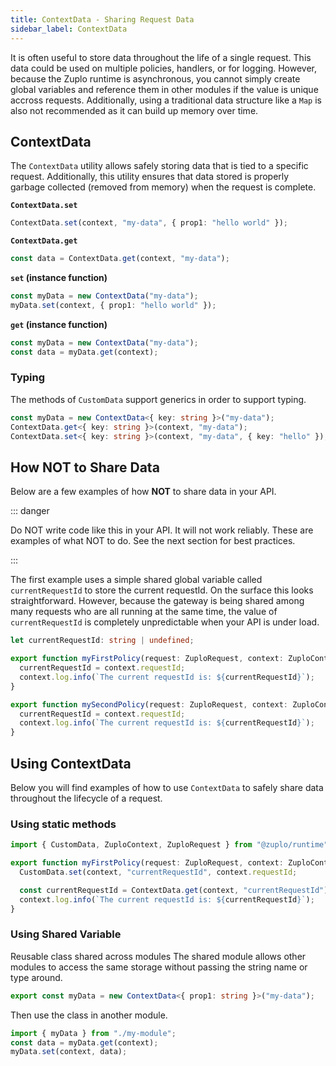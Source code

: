 ```yaml
---
title: ContextData - Sharing Request Data
sidebar_label: ContextData
---
```


It is often useful to store data throughout the life of a single request. This
data could be used on multiple policies, handlers, or for logging. However,
because the Zuplo runtime is asynchronous, you cannot simply create global
variables and reference them in other modules if the value is unique accross
requests. Additionally, using a traditional data structure like a `Map` is also
not recommended as it can build up memory over time.

## ContextData

The `ContextData` utility allows safely storing data that is tied to a specific
request. Additionally, this utility ensures that data stored is properly garbage
collected (removed from memory) when the request is complete.

**`ContextData.set`**

```ts
ContextData.set(context, "my-data", { prop1: "hello world" });
```

**`ContextData.get`**

```ts
const data = ContextData.get(context, "my-data");
```

**`set` (instance function)**

```ts
const myData = new ContextData("my-data");
myData.set(context, { prop1: "hello world" });
```

**`get` (instance function)**

```ts
const myData = new ContextData("my-data");
const data = myData.get(context);
```

### Typing

The methods of `CustomData` support generics in order to support typing.

```ts
const myData = new ContextData<{ key: string }>("my-data");
ContextData.get<{ key: string }>(context, "my-data");
ContextData.set<{ key: string }>(context, "my-data", { key: "hello" });
```

## How NOT to Share Data

Below are a few examples of how **NOT** to share data in your API.

::: danger

Do NOT write code like this in your API. It will not work reliably. These are
examples of what NOT to do. See the next section for best practices.

:::

The first example uses a simple shared global variable called `currentRequestId`
to store the current requestId. On the surface this looks straightforward.
However, because the gateway is being shared among many requests who are all
running at the same time, the value of `currentRequestId` is completely
unpredictable when your API is under load.

```ts title="/modules/policies.ts"
let currentRequestId: string | undefined;

export function myFirstPolicy(request: ZuploRequest, context: ZuploContext) {
  currentRequestId = context.requestId;
  context.log.info(`The current requestId is: ${currentRequestId}`);
}

export function mySecondPolicy(request: ZuploRequest, context: ZuploContext) {
  currentRequestId = context.requestId;
  context.log.info(`The current requestId is: ${currentRequestId}`);
}
```

## Using ContextData

Below you will find examples of how to use `ContextData` to safely share data
throughout the lifecycle of a request.

### Using static methods

```ts
import { CustomData, ZuploContext, ZuploRequest } from "@zuplo/runtime";

export function myFirstPolicy(request: ZuploRequest, context: ZuploContext) {
  CustomData.set(context, "currentRequestId", context.requestId;

  const currentRequestId = ContextData.get(context, "currentRequestId");
  context.log.info(`The current requestId is: ${currentRequestId}`);
}
```

### Using Shared Variable

Reusable class shared across modules The shared module allows other modules to
access the same storage without passing the string name or type around.

```ts
export const myData = new ContextData<{ prop1: string }>("my-data");
```

Then use the class in another module.

```ts
import { myData } from "./my-module";
const data = myData.get(context);
myData.set(context, data);
```

